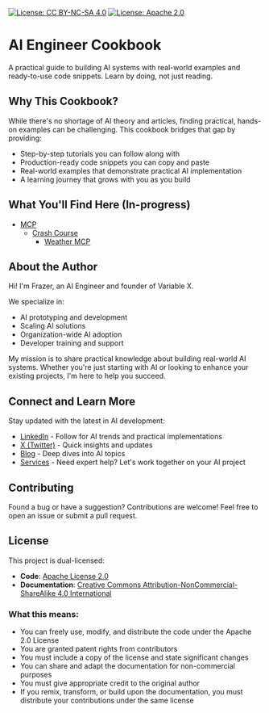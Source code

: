 [![License: CC BY-NC-SA 4.0](https://img.shields.io/badge/License-CC%20BY--NC--SA%204.0-lightgrey.svg)](https://creativecommons.org/licenses/by-nc-sa/4.0/)
[![License: Apache 2.0](https://img.shields.io/badge/License-Apache%202.0-blue.svg)](https://opensource.org/licenses/Apache-2.0)


# AI Engineer Cookbook

A practical guide to building AI systems with real-world examples and ready-to-use code snippets. Learn by doing, not just reading.

## Why This Cookbook?

While there's no shortage of AI theory and articles, finding practical, hands-on examples can be challenging. This cookbook bridges that gap by providing:

- Step-by-step tutorials you can follow along with
- Production-ready code snippets you can copy and paste
- Real-world examples that demonstrate practical AI implementation
- A learning journey that grows with you as you build

## What You'll Find Here (In-progress)

- [MCP](./mcp/)
    - [Crash Course](./mcp/crash-course/README.md)
        - [Weather MCP](./mcp/crash-course/weather-mcp/README.md)

## About the Author

Hi! I'm Frazer, an AI Engineer and founder of Variable X. </br>

We specialize in:
- AI prototyping and development
- Scaling AI solutions
- Organization-wide AI adoption
- Developer training and support

My mission is to share practical knowledge about building real-world AI systems. Whether you're just starting with AI or looking to enhance your existing projects, I'm here to help you succeed.

## Connect and Learn More

Stay updated with the latest in AI development:

- [LinkedIn](https://www.linkedin.com/in/frazer-dourado/) - Follow for AI trends and practical implementations
- [X (Twitter)](https://x.com/FrazerDourado) - Quick insights and updates
- [Blog](http://frazerdourado.com/blog) - Deep dives into AI topics
- [Services](https://frazerdourado.com/services) - Need expert help? Let's work together on your AI project

## Contributing

Found a bug or have a suggestion? Contributions are welcome! Feel free to open an issue or submit a pull request.

## License

This project is dual-licensed:

- **Code**: [Apache License 2.0](./LICENSE-CODE)
- **Documentation**: [Creative Commons Attribution-NonCommercial-ShareAlike 4.0 International](./LICENSE-DOCS)

### What this means:

- You can freely use, modify, and distribute the code under the Apache 2.0 License
- You are granted patent rights from contributors
- You must include a copy of the license and state significant changes
- You can share and adapt the documentation for non-commercial purposes
- You must give appropriate credit to the original author
- If you remix, transform, or build upon the documentation, you must distribute your contributions under the same license